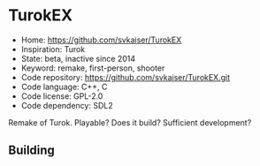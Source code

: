 # TurokEX

- Home: https://github.com/svkaiser/TurokEX
- Inspiration: Turok
- State: beta, inactive since 2014
- Keyword: remake, first-person, shooter
- Code repository: https://github.com/svkaiser/TurokEX.git
- Code language: C++, C
- Code license: GPL-2.0
- Code dependency: SDL2

Remake of Turok.
Playable? Does it build? Sufficient development?

## Building
